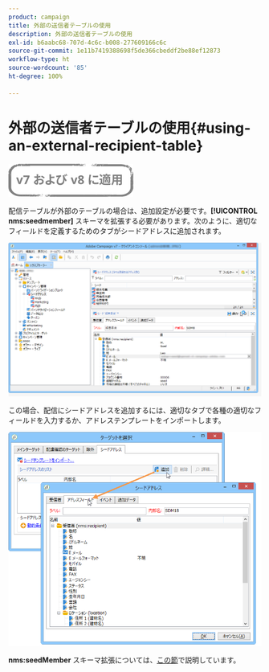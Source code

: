```yaml
---
product: campaign
title: 外部の送信者テーブルの使用
description: 外部の送信者テーブルの使用
exl-id: b6aabc68-707d-4c6c-b008-277609166c6c
source-git-commit: 1e11b7419388698f5de366cbeddf2be88ef12873
workflow-type: ht
source-wordcount: '85'
ht-degree: 100%

---
```


# 外部の送信者テーブルの使用{#using-an-external-recipient-table}

![](../../assets/common.svg)

配信テーブルが外部のテーブルの場合は、追加設定が必要です。**[!UICONTROL nms:seedmember]** スキーマを拡張する必要があります。次のように、適切なフィールドを定義するためのタブがシードアドレスに追加されます。

![](assets/s_ncs_user_seedlist_new_tab.png)

この場合、配信にシードアドレスを追加するには、適切なタブで各種の適切なフィールドを入力するか、アドレステンプレートをインポートします。

![](assets/s_ncs_user_seedlist_add_new_tab.png)

**nms:seedMember** スキーマ拡張については、[この節](../../configuration/using/seed-addresses.md)で説明しています。
